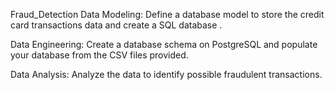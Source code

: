Fraud_Detection
Data Modeling: Define a database model to store the credit card transactions data and create a SQL database .

Data Engineering: Create a database schema on PostgreSQL and populate your database from the CSV files provided.

Data Analysis: Analyze the data to identify possible fraudulent transactions.

